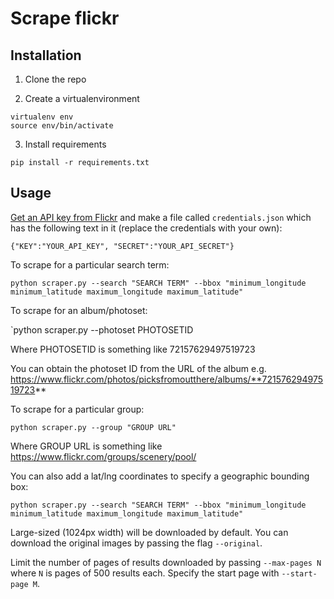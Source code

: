 # Scrape flickr

## Installation

1. Clone the repo

2. Create a virtualenvironment

```
virtualenv env
source env/bin/activate
```

3. Install requirements

`pip install -r requirements.txt`

## Usage

[Get an API key from Flickr](https://www.flickr.com/services/api/misc.api_keys.html) and make a file called `credentials.json` which has the following text in it (replace the credentials with your own):

```
{"KEY":"YOUR_API_KEY", "SECRET":"YOUR_API_SECRET"}
```

To scrape for a particular search term:

`python scraper.py --search "SEARCH TERM" --bbox "minimum_longitude minimum_latitude maximum_longitude maximum_latitude"`


To scrape for an album/photoset:

`python scraper.py --photoset PHOTOSETID

Where PHOTOSETID is something like 72157629497519723

You can obtain the photoset ID from the URL of the album e.g. https://www.flickr.com/photos/picksfromoutthere/albums/**72157629497519723**

To scrape for a particular group:

`python scraper.py --group "GROUP URL"`

Where GROUP URL is something like https://www.flickr.com/groups/scenery/pool/

You can also add a lat/lng coordinates to specify a geographic bounding box:

`python scraper.py --search "SEARCH TERM" --bbox "minimum_longitude minimum_latitude maximum_longitude maximum_latitude"`

Large-sized (1024px width) will be downloaded by default. You can download the original images by passing the flag `--original`.

Limit the number of pages of results downloaded by passing `--max-pages N` where `N` is pages of 500 results each.  Specify the start page with `--start-page M`.
